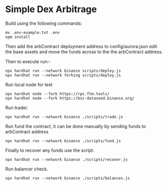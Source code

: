# Simple Dex Arbitrage


Build using the following commands:

```shell
mv .env-example.txt .env
npm install
```

Then add the arbContract deployment address to config/aurora.json edit the base assets and move the funds across to the the arbContract address.

Then to execute run:-

```shell
npx hardhat run --network binance scripts/deploy.js
npx hardhat run --network forking scripts/deploy.js
```


Run local node for test
```shell
npx hardhat node --fork https://rpc.ftm.tools/
npx hardhat node --fork https://bsc-dataseed.binance.org/
```

Run trader.

```shell
npx hardhat run --network binance ./scripts/trade.js
```


Run fund the contract, it can be done manually by sending funds to arbContract address

```shell
npx hardhat run --network binance ./scripts/fund.js
```

Finally to recover any funds use the script.

```shell
npx hardhat run --network binance ./scripts/recover.js
```

Run balancer check.

```shell
npx hardhat run --network binance ./scripts/balances.js 
```
